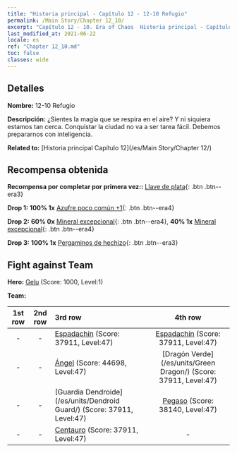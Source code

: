 ```yaml
---
title: "Historia principal - Capítulo 12 - 12-10 Refugio"
permalink: /Main Story/Chapter 12_10/
excerpt: "Capítulo 12 - 10. Era of Chaos  Historia principal - Capítulo 12_10. 12-10 Refugio"
last_modified_at: 2021-06-22
locale: es
ref: "Chapter 12_10.md"
toc: false
classes: wide
---
```


## Detalles

 **Nombre:** 12-10 Refugio

 **Descripción:** ¿Sientes la magia que se respira en el aire? Y ni siquiera estamos tan cerca. Conquistar la ciudad no va a ser tarea fácil. Debemos prepararnos con inteligencia.

 **Related to:** [Historia principal Capítulo 12](/es/Main Story/Chapter 12/)

## Recompensa obtenida

 **Recompensa por completar por primera vez::** [Llave de plata](/ItemsES/con_693/){: .btn .btn--era3}

 **Drop 1:** **100% 1x** [Azufre poco común +1](/ItemsES/mat_43/){: .btn .btn--era4}

 **Drop 2:** **60% 0x** [Mineral excepcional](/ItemsES/mat_33/){: .btn .btn--era4}, **40% 1x** [Mineral excepcional](/ItemsES/mat_33/){: .btn .btn--era4}

 **Drop 3:** **100% 1x** [Pergaminos de hechizo](/ItemsES/con_694/){: .btn .btn--era3}


## Fight against Team
 **Hero:** [Gelu](/es/heroes/Gelu/) (Score: 1000, Level:1)

 **Team:**


  | 1st row | 2nd row | 3rd row | 4th row |
  |:----:|:----:|:----|:----:|
  | - | - | [Espadachín](/es/units/Swordsman/) (Score: 37911, Level:47)  | [Espadachín](/es/units/Swordsman/) (Score: 37911, Level:47)  |
  | - | - | [Ángel](/es/units/Angel/) (Score: 44698, Level:47)  | [Dragón Verde](/es/units/Green Dragon/) (Score: 37911, Level:47)  |
  | - | - | [Guardia Dendroide](/es/units/Dendroid Guard/) (Score: 37911, Level:47)  | [Pegaso](/es/units/Pegasus/) (Score: 38140, Level:47)  |
  | - | - | [Centauro](/es/units/Centaur/) (Score: 37911, Level:47)  | - |


